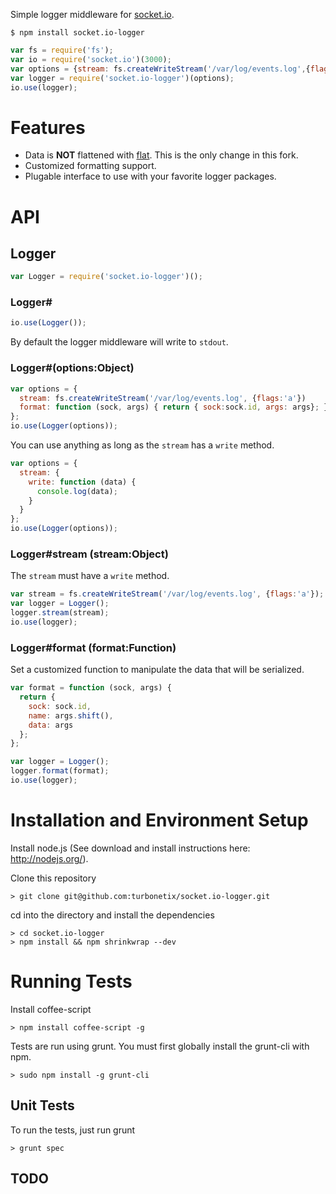 Simple logger middleware for [socket.io](https://github.com/Automattic/socket.io "socket.io").

`$ npm install socket.io-logger`

```javascript
var fs = require('fs');
var io = require('socket.io')(3000);
var options = {stream: fs.createWriteStream('/var/log/events.log',{flags:'a'}) };
var logger = require('socket.io-logger')(options);
io.use(logger);
```

# Features

* Data is **NOT** flattened with [flat](https://www.npmjs.org/package/flat "flat"). This is the only change in this fork.
* Customized formatting support.
* Plugable interface to use with your favorite logger packages.

# API

## Logger

```javascript
var Logger = require('socket.io-logger')();
```

### Logger#

```javascript
io.use(Logger());
```

By default the logger middleware will write to `stdout`.

### Logger#(options:Object)

```javascript
var options = { 
  stream: fs.createWriteStream('/var/log/events.log', {flags:'a'}) 
  format: function (sock, args) { return { sock:sock.id, args: args}; }
};
io.use(Logger(options));
```

You can use anything as long as the `stream` has a `write` method.

```javascript
var options = {
  stream: {
    write: function (data) {
      console.log(data);
    }
  }
};
io.use(Logger(options));
```

### Logger#stream (stream:Object)

The `stream` must have a `write` method.

```javascript
var stream = fs.createWriteStream('/var/log/events.log', {flags:'a'});
var logger = Logger();
logger.stream(stream);
io.use(logger);
```

### Logger#format (format:Function)

Set a customized function to manipulate the data that will be serialized.

```javascript
var format = function (sock, args) {
  return {
    sock: sock.id,
    name: args.shift(),
    data: args
  };
};

var logger = Logger();
logger.format(format);
io.use(logger);
```

# Installation and Environment Setup

Install node.js (See download and install instructions here: http://nodejs.org/).

Clone this repository

    > git clone git@github.com:turbonetix/socket.io-logger.git

cd into the directory and install the dependencies

    > cd socket.io-logger
    > npm install && npm shrinkwrap --dev

# Running Tests

Install coffee-script

    > npm install coffee-script -g

Tests are run using grunt.  You must first globally install the grunt-cli with npm.

    > sudo npm install -g grunt-cli

## Unit Tests

To run the tests, just run grunt

    > grunt spec

## TODO
